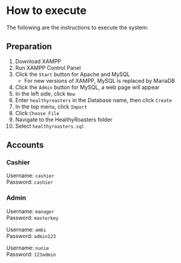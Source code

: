 # How to execute

The following are the instructions to execute the system:

## Preparation

1. Download XAMPP
2. Run XAMPP Control Panel
3. Click the `Start` button for Apache and MySQL
    - For new versions of XAMPP, MySQL is replaced by MariaDB
4. Click the `Admin` button for MySQL, a web page will appear
5. In the left side, click `New`
6. Enter `healthyroasters` in the Database name, then click `Create`
7. In the top menu, click `Import`
8. Click `Choose File`
9. Navigate to the HealthyRoasters folder
10. Select `healthyroasters.sql`

## Accounts

### Cashier

Username: `cashier` <br>
Password: `cashier`

### Admin

Username: `manager` <br>
Password: `masterkey`

Username: `ambi` <br>
Password: `admin123`

Username: `nunie` <br>
Password: `123admin`
